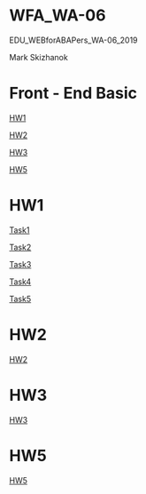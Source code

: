 # WFA_WA-06
EDU_WEBforABAPers_WA-06_2019

Mark Skizhanok

# Front - End Basic

[HW1](#hw1)

[HW2](#hw2)

[HW3](#hw3)

[HW5](#hw5)

# <a name="hw1">HW1</a>
[Task1](https://markskizhanok.github.io/WFA_WA-06/Front-EndBasic/HW1/Task1/index.html)

[Task2](https://markskizhanok.github.io/WFA_WA-06/Front-EndBasic/HW1/Task2/index.html)

[Task3](https://markskizhanok.github.io/WFA_WA-06/Front-EndBasic/HW1/Task3/index.html)

[Task4](https://markskizhanok.github.io/WFA_WA-06/Front-EndBasic/HW1/Task4/index.html)

[Task5](https://markskizhanok.github.io/WFA_WA-06/Front-EndBasic/HW1/Task5/index.html)

# <a name="hw2">HW2</a>
[HW2](https://markskizhanok.github.io/WFA_WA-06/Front-EndBasic/HW2/index.html)

# <a name="hw3">HW3</a>
[HW3](https://markskizhanok.github.io/WFA_WA-06/Front-EndBasic/HW3/index.html)

# <a name="hw5">HW5</a>
[HW5](https://markskizhanok.github.io/WFA_WA-06/Front-EndBasic/HW5/index.html)
